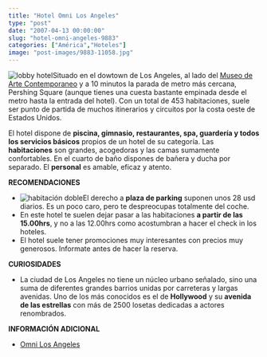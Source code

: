 ```yaml
---
title: "Hotel Omni Los Angeles"
type: "post"
date: "2007-04-13 00:00:00"
slug: "hotel-omni-angeles-9883"
categories: ["América","Hoteles"]
image: "post-images/9883-11058.jpg"
---
```


![lobby hotel](post-images/9883-11058.jpg "lobby hotel")Situado en el dowtown de Los Angeles, al lado del [Museo de Arte Contemporaneo](http://www.moca.org/museum/moca_grandave.php?) y a 10 minutos la parada de metro más cercana, Pershing Square (aunque tienes una cuesta bastante empinada desde el metro hasta la entrada del hotel). Con un total de 453 habitaciones, suele ser punto de partida de muchos itinerarios y circuitos por la costa oeste de Estados Unidos.

El hotel dispone de **piscina, gimnasio, restaurantes, spa, guardería y todos los servicios básicos** propios de un hotel de su categoría. Las **habitaciones** son grandes, acogedoras y las camas sumamente confortables. En el cuarto de baño dispones de bañera y ducha por separado. El **personal** es amable, eficaz y atento.

**RECOMENDACIONES**

- ![habitación doble](post-images/9883-11057.jpg "habitación doble")El derecho a **plaza de parking** suponen unos 28 usd diarios. Es un poco caro, pero te despreocupas totalmente del coche.
- En este hotel te suelen dejar pasar a las habitaciones **a partir de las 15.00hrs**, y no a las 12.00hrs como acostumbran a hacer el check in los hoteles.
- El hotel suele tener promociones muy interesantes con precios muy generosos. Informate antes de hacer la reserva.

**CURIOSIDADES**

- La ciudad de Los Angeles no tiene un núcleo urbano señalado, sino una suma de diferentes grandes barrios unidas por carreteras y largas avenidas. Uno de los más conocidos es el de **Hollywood** y su **avenida de las estrellas** con más de 2500 losetas dedicadas a actores renombrados.

**INFORMACIÓN ADICIONAL**

- [Omni Los Angeles](http://www.omnihotels.com/FindAHotel/LosAngelesCaliforniaPlaza/LocalInformation.aspx)